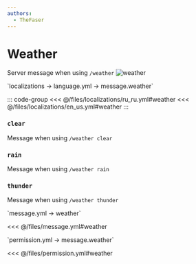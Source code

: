 ```yaml
---
authors:
  - TheFaser
---
```


# Weather

<!--@include: @/parts/vanillaWarn.md#command-->

Server message when using `/weather`
![weather](/weather.png)

[//]: # (localization)
<!--@include: @/parts/words.md#localization-->
<!--@include: @/parts/words.md#path--> `localizations → language.yml → message.weather`

<!--@include: @/parts/words.md#default-->

::: code-group
<<< @/files/localizations/ru_ru.yml#weather
<<< @/files/localizations/en_us.yml#weather
:::

### `clear`

Message when using `/weather clear`

### `rain`

Message when using `/weather rain`

### `thunder`

Message when using `/weather thunder`

[//]: # (message.yml)
<!--@include: @/parts/words.md#setting-->
<!--@include: @/parts/words.md#path--> `message.yml → weather`

<!--@include: @/parts/words.md#default-->
<<< @/files/message.yml#weather

<!--@include: @/parts/enable.md-->

<!--@include: @/parts/range.md-->
<!--@include: @/parts/destination.md-->
<!--@include: @/parts/sound.md-->

[//]: # (permission.yml)
<!--@include: @/parts/words.md#permission-->
<!--@include: @/parts/words.md#path--> `permission.yml → message.weather`

<!--@include: @/parts/words.md#default-->
<<< @/files/permission.yml#weather

<!--@include: @/parts/permission/permissionTier3.md-->
<!--@include: @/parts/permission/sound.md-->
